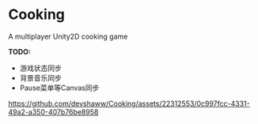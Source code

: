 # Cooking
A multiplayer Unity2D cooking game

**TODO:**
* 游戏状态同步
* 背景音乐同步
* Pause菜单等Canvas同步


https://github.com/devshaww/Cooking/assets/22312553/0c997fcc-4331-49a2-a350-407b76be8958

